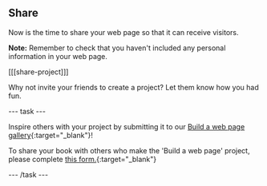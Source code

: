 ## Share

Now is the time to share your web page so that it can receive visitors.

**Note:** Remember to check that you haven't included any personal information in your web page.

[[[share-project]]]

Why not invite your friends to create a project? Let them know how you had fun.

--- task ---

Inspire others with your project by submitting it to our [Build a web page gallery](https://wke.lt/w/s/XwKkeu){:target="_blank"}!

To share your book with others who make the 'Build a web page' project, please complete [this form.](https://form.raspberrypi.org/f/community-project-submissions){:target="_blank"}

--- /task ---
